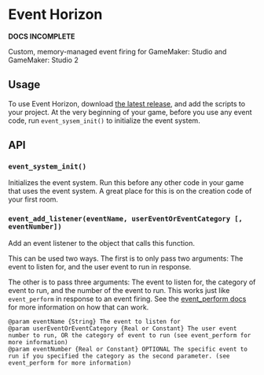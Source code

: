 # Event Horizon

**DOCS INCOMPLETE**

Custom, memory-managed event firing for GameMaker: Studio and GameMaker: Studio 2

## Usage

To use Event Horizon, download [the latest release](https://github.com/gm-core/event-horizon/releases), and add the scripts to your project. At the very beginning of your game, before you use any event code, run `event_sysem_init()` to initialize the event system.

## API

### `event_system_init()`

Initializes the event system. Run this before any other code in your game that uses the event system. A great place for this is on the creation code of your first room.

### `event_add_listener(eventName, userEventOrEventCategory [, eventNumber])`

Add an event listener to the object that calls this function.

This can be used two ways. The first is to only pass two arguments: The event to listen for, and the user event to run in response.

The other is to pass three arguments: The event to listen for, the category of event to run, and the number of the event to run. This works just like `event_perform` in response to an event firing. See the [event_perform docs](https://docs.yoyogames.com/source/dadiospice/002_reference/objects%20and%20instances/objects/generating%20events/event_perform.html) for more information on how that can work.

```
@param eventName {String} The event to listen for
@param userEventOrEventCategory {Real or Constant} The user event number to run, OR the category of event to run (see event_perform for more information)
@param eventNumber {Real or Constant} OPTIONAL The specific event to run if you specified the category as the second parameter. (see event_perform for more information)
